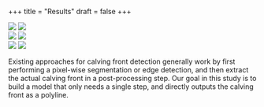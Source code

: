 +++
title = "Results"
draft = false
+++

<div class="visual_row">
  <img src="./anim/11.svg"></img>
  <img src="./anim/16.svg"></img>
</div>

<div class="visual_row">
  <img src="./anim/21.svg"></img>
  <img src="./anim/25.svg"></img>
</div>

<div class="visual_row">
  <img src="./anim/28.svg"></img>
  <img src="./anim/30.svg"></img>
</div>

Existing approaches for calving front detection generally work by first performing
a pixel-wise segmentation or edge detection,
and then extract the actual calving front in a post-processing step.
Our goal in this study is to build a model that only needs a single step,
and directly outputs the calving front as a polyline.
